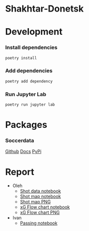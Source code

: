 # Shakhtar-Donetsk

# Development

### Install dependencies
```bash
poetry install
```

### Add dependencies
```bash
poetry add dependency
```

### Run Jupyter Lab
```bash
poetry run jupyter lab
```

# Packages

### Soccerdata
[Github](https://github.com/probberechts/soccerdata)
[Docs](https://soccerdata.readthedocs.io/en/latest/index.html)
[PyPi](https://pypi.org/project/soccerdata/)

# Report
- Oleh
  * [Shot data notebook](https://github.com/Football-Analytics-UCU/Shakhtar-Donetsk/blob/main/notebooks/shot_data.ipynb)
  * [Shot map notebook](https://github.com/Football-Analytics-UCU/Shakhtar-Donetsk/blob/main/notebooks/shot_map.ipynb)
  * [Shot map PNG](https://github.com/Football-Analytics-UCU/Shakhtar-Donetsk/blob/main/report/shotmap.png)
  * [xG Flow chart notebook](https://github.com/Football-Analytics-UCU/Shakhtar-Donetsk/blob/main/notebooks/xg_flow_chart.ipynb)
  * [xG Flow chart PNG](https://github.com/Football-Analytics-UCU/Shakhtar-Donetsk/blob/main/report/xg_flow_chart.png)
- Ivan
    * [Passing notebook](https://github.com/Football-Analytics-UCU/Shakhtar-Donetsk/blob/main/notebooks/passing_data.ipynb)